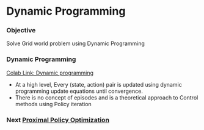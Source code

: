 # Dynamic Programming

<!--*
# Document freshness: For more information, see go/fresh-source.
freshness: { owner: 'nagasrinivas' reviewed: '2024-05-11' }
*-->

### Objective

Solve Grid world problem using Dynamic Programming

### Dynamic Programming

[Colab Link: Dynamic programming](https://colab.research.google.com/drive/1HrR9VipZsyz4bHQiPtvjJfsxgkVIgQjc#scrollTo=G9-TFrJLxcb_)

*   At a high level, Every (state, action) pair is updated using dynamic
    programming update equations until convergence.
*   There is no concept of episodes and is a theoretical approach to Control
    methods using Policy iteration

### Next [Proximal Policy Optimization](ppo.md)
